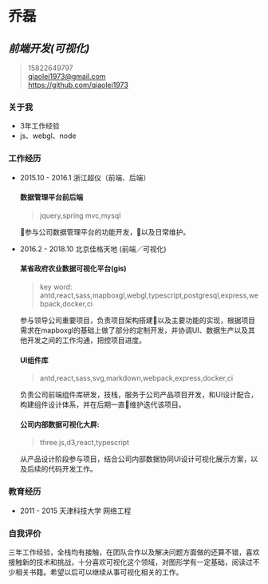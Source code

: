 # 乔磊
##  ***前端开发(可视化)***
> <i class="fa fa-phone"></i> 15822649797 </br>
> <i class="fa fa-envelope"></i> qiaolei1973@gmail.com </br>
> <i class="fa fa-github"></i> https://github.com/qiaolei1973 </br>

### 关于我
* 3年工作经验
* js、webgl、node

### 工作经历
* 2015.10 - 2016.1 浙江超仪（前端、后端）
    #### 数据管理平台前后端
    > jquery,spring mvc,mysql

    参与公司数据管理平台的功能开发，以及日常维护。

* 2016.2 - 2018.10 北京佳格天地 (前端／可视化)

    #### 某省政府农业数据可视化平台(gis)
    > key word: antd,react,sass,mapboxgl,webgl,typescript,postgresql,express,webpack,docker,ci
    
    参与领导公司重要项目，负责项目架构搭建以及主要功能的实现，根据项目需求在mapboxgl的基础上做了部分的定制开发，并协调UI、数据生产以及其他开发之间的工作沟通，把控项目进度。

    #### UI组件库
    
    > antd,react,sass,svg,markdown,webpack,express,docker,ci
    
    负责公司前端组件库研发，技栈，服务于公司产品项目开发，和UI设计配合，构建组件设计体系，并在后期一直维护迭代该项目。

    #### 公司内部数据可视化大屏:
    > three.js,d3,react,typescript

    从产品设计阶段参与项目，结合公司内部数据协同UI设计可视化展示方案，以及后续的代码开发工作。

### 教育经历
* 2011 - 2015 天津科技大学 网络工程

### 自我评价
 
三年工作经验，全栈均有接触，在团队合作以及解决问题方面做的还算不错，喜欢接触新的技术和挑战，十分喜欢可视化这个领域，对图形学有一定基础，阅读过不少相关书籍。希望以后可以继续从事可视化相关的工作。

<link rel="stylesheet" href="https://cdn.staticfile.org/font-awesome/4.7.0/css/font-awesome.css">
